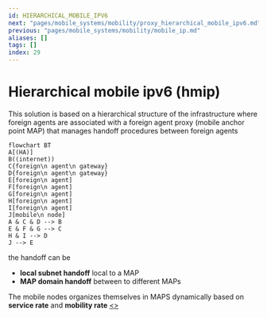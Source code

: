 ```yaml
---
id: HIERARCHICAL_MOBILE_IPV6
next: "pages/mobile_systems/mobility/proxy_hierarchical_mobile_ipv6.md"
previous: "pages/mobile_systems/mobility/mobile_ip.md"
aliases: []
tags: []
index: 29
---
```


# Hierarchical mobile ipv6 (hmip)

This solution is based on a hierarchical structure of the infrastructure where foreign agents are associated with a foreign agent proxy (mobile anchor point MAP) that manages handoff procedures between foreign agents

```mermaid
flowchart BT
A[(HA)]
B((internet))
C{foreign\n agent\n gateway}
D{foreign\n agent\n gateway}
E[foreign\n agent]
F[foreign\n agent]
G[foreign\n agent]
H[foreign\n agent]
I[foreign\n agent]
J[mobile\n node]
A & C & D --> B
E & F & G --> C
H & I --> D
J --> E
```

the handoff can be

- **local subnet handoff** local to a MAP
- **MAP domain handoff** between to different MAPs

The mobile nodes organizes themselves in MAPS dynamically based on **service rate** and **mobility rate**
[<](pages/mobile_systems/mobility/mobile_ip.md)[>](pages/mobile_systems/mobility/proxy_hierarchical_mobile_ipv6.md)
